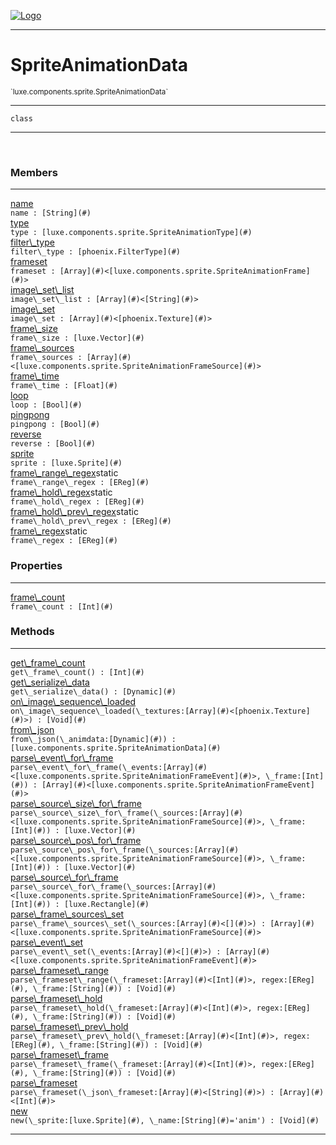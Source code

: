 
[![Logo](../../../../images/logo.png)](../../../../api/index.html)

---



<h1>SpriteAnimationData</h1>
<small>`luxe.components.sprite.SpriteAnimationData`</small>



---

`class`

---

&nbsp;
&nbsp;



<h3>Members</h3> <hr/><span class="member apipage">
                <a name="name"><a class="lift" href="#name">name</a></a><div class="clear"></div><code class="signature apipage">name : [String](#)</code><br/></span>
            <span class="small_desc_flat"></span><span class="member apipage">
                <a name="type"><a class="lift" href="#type">type</a></a><div class="clear"></div><code class="signature apipage">type : [luxe.components.sprite.SpriteAnimationType](#)</code><br/></span>
            <span class="small_desc_flat"></span><span class="member apipage">
                <a name="filter_type"><a class="lift" href="#filter_type">filter\_type</a></a><div class="clear"></div><code class="signature apipage">filter\_type : [phoenix.FilterType](#)</code><br/></span>
            <span class="small_desc_flat"></span><span class="member apipage">
                <a name="frameset"><a class="lift" href="#frameset">frameset</a></a><div class="clear"></div><code class="signature apipage">frameset : [Array](#)&lt;[luxe.components.sprite.SpriteAnimationFrame](#)&gt;</code><br/></span>
            <span class="small_desc_flat"></span><span class="member apipage">
                <a name="image_set_list"><a class="lift" href="#image_set_list">image\_set\_list</a></a><div class="clear"></div><code class="signature apipage">image\_set\_list : [Array](#)&lt;[String](#)&gt;</code><br/></span>
            <span class="small_desc_flat"></span><span class="member apipage">
                <a name="image_set"><a class="lift" href="#image_set">image\_set</a></a><div class="clear"></div><code class="signature apipage">image\_set : [Array](#)&lt;[phoenix.Texture](#)&gt;</code><br/></span>
            <span class="small_desc_flat"></span><span class="member apipage">
                <a name="frame_size"><a class="lift" href="#frame_size">frame\_size</a></a><div class="clear"></div><code class="signature apipage">frame\_size : [luxe.Vector](#)</code><br/></span>
            <span class="small_desc_flat"></span><span class="member apipage">
                <a name="frame_sources"><a class="lift" href="#frame_sources">frame\_sources</a></a><div class="clear"></div><code class="signature apipage">frame\_sources : [Array](#)&lt;[luxe.components.sprite.SpriteAnimationFrameSource](#)&gt;</code><br/></span>
            <span class="small_desc_flat"></span><span class="member apipage">
                <a name="frame_time"><a class="lift" href="#frame_time">frame\_time</a></a><div class="clear"></div><code class="signature apipage">frame\_time : [Float](#)</code><br/></span>
            <span class="small_desc_flat"></span><span class="member apipage">
                <a name="loop"><a class="lift" href="#loop">loop</a></a><div class="clear"></div><code class="signature apipage">loop : [Bool](#)</code><br/></span>
            <span class="small_desc_flat"></span><span class="member apipage">
                <a name="pingpong"><a class="lift" href="#pingpong">pingpong</a></a><div class="clear"></div><code class="signature apipage">pingpong : [Bool](#)</code><br/></span>
            <span class="small_desc_flat"></span><span class="member apipage">
                <a name="reverse"><a class="lift" href="#reverse">reverse</a></a><div class="clear"></div><code class="signature apipage">reverse : [Bool](#)</code><br/></span>
            <span class="small_desc_flat"></span><span class="member apipage">
                <a name="sprite"><a class="lift" href="#sprite">sprite</a></a><div class="clear"></div><code class="signature apipage">sprite : [luxe.Sprite](#)</code><br/></span>
            <span class="small_desc_flat"></span><span class="member apipage">
                <a name="frame_range_regex"><a class="lift" href="#frame_range_regex">frame\_range\_regex</a></a><span class="inline-block static">static</span><div class="clear"></div><code class="signature apipage">frame\_range\_regex : [EReg](#)</code><br/></span>
            <span class="small_desc_flat"></span><span class="member apipage">
                <a name="frame_hold_regex"><a class="lift" href="#frame_hold_regex">frame\_hold\_regex</a></a><span class="inline-block static">static</span><div class="clear"></div><code class="signature apipage">frame\_hold\_regex : [EReg](#)</code><br/></span>
            <span class="small_desc_flat"></span><span class="member apipage">
                <a name="frame_hold_prev_regex"><a class="lift" href="#frame_hold_prev_regex">frame\_hold\_prev\_regex</a></a><span class="inline-block static">static</span><div class="clear"></div><code class="signature apipage">frame\_hold\_prev\_regex : [EReg](#)</code><br/></span>
            <span class="small_desc_flat"></span><span class="member apipage">
                <a name="frame_regex"><a class="lift" href="#frame_regex">frame\_regex</a></a><span class="inline-block static">static</span><div class="clear"></div><code class="signature apipage">frame\_regex : [EReg](#)</code><br/></span>
            <span class="small_desc_flat"></span>



<h3>Properties</h3> <hr/><span class="member apipage">
                <a name="frame_count"><a class="lift" href="#frame_count">frame\_count</a></a> <div class="clear"></div><code class="signature apipage">frame\_count : [Int](#)</code><br/></span>
            <span class="small_desc_flat"></span>



<h3>Methods</h3> <hr/><span class="method apipage">
            <a name="get_frame_count"><a class="lift" href="#get_frame_count">get\_frame\_count</a></a> <div class="clear"></div><code class="signature apipage">get\_frame\_count() : [Int](#)</code><br/><span class="small_desc_flat"></span>
        </span>
    <span class="method apipage">
            <a name="get_serialize_data"><a class="lift" href="#get_serialize_data">get\_serialize\_data</a></a> <div class="clear"></div><code class="signature apipage">get\_serialize\_data() : [Dynamic](#)</code><br/><span class="small_desc_flat"></span>
        </span>
    <span class="method apipage">
            <a name="on_image_sequence_loaded"><a class="lift" href="#on_image_sequence_loaded">on\_image\_sequence\_loaded</a></a> <div class="clear"></div><code class="signature apipage">on\_image\_sequence\_loaded(\_textures:[Array](#)&lt;[phoenix.Texture](#)&gt;<span></span>) : [Void](#)</code><br/><span class="small_desc_flat"></span>
        </span>
    <span class="method apipage">
            <a name="from_json"><a class="lift" href="#from_json">from\_json</a></a> <div class="clear"></div><code class="signature apipage">from\_json(\_animdata:[Dynamic](#)<span></span>) : [luxe.components.sprite.SpriteAnimationData](#)</code><br/><span class="small_desc_flat"></span>
        </span>
    <span class="method apipage">
            <a name="parse_event_for_frame"><a class="lift" href="#parse_event_for_frame">parse\_event\_for\_frame</a></a> <div class="clear"></div><code class="signature apipage">parse\_event\_for\_frame(\_events:[Array](#)&lt;[luxe.components.sprite.SpriteAnimationFrameEvent](#)&gt;<span></span>, \_frame:[Int](#)<span></span>) : [Array](#)&lt;[luxe.components.sprite.SpriteAnimationFrameEvent](#)&gt;</code><br/><span class="small_desc_flat"></span>
        </span>
    <span class="method apipage">
            <a name="parse_source_size_for_frame"><a class="lift" href="#parse_source_size_for_frame">parse\_source\_size\_for\_frame</a></a> <div class="clear"></div><code class="signature apipage">parse\_source\_size\_for\_frame(\_sources:[Array](#)&lt;[luxe.components.sprite.SpriteAnimationFrameSource](#)&gt;<span></span>, \_frame:[Int](#)<span></span>) : [luxe.Vector](#)</code><br/><span class="small_desc_flat"></span>
        </span>
    <span class="method apipage">
            <a name="parse_source_pos_for_frame"><a class="lift" href="#parse_source_pos_for_frame">parse\_source\_pos\_for\_frame</a></a> <div class="clear"></div><code class="signature apipage">parse\_source\_pos\_for\_frame(\_sources:[Array](#)&lt;[luxe.components.sprite.SpriteAnimationFrameSource](#)&gt;<span></span>, \_frame:[Int](#)<span></span>) : [luxe.Vector](#)</code><br/><span class="small_desc_flat"></span>
        </span>
    <span class="method apipage">
            <a name="parse_source_for_frame"><a class="lift" href="#parse_source_for_frame">parse\_source\_for\_frame</a></a> <div class="clear"></div><code class="signature apipage">parse\_source\_for\_frame(\_sources:[Array](#)&lt;[luxe.components.sprite.SpriteAnimationFrameSource](#)&gt;<span></span>, \_frame:[Int](#)<span></span>) : [luxe.Rectangle](#)</code><br/><span class="small_desc_flat"></span>
        </span>
    <span class="method apipage">
            <a name="parse_frame_sources_set"><a class="lift" href="#parse_frame_sources_set">parse\_frame\_sources\_set</a></a> <div class="clear"></div><code class="signature apipage">parse\_frame\_sources\_set(\_sources:[Array](#)&lt;[](#)&gt;<span></span>) : [Array](#)&lt;[luxe.components.sprite.SpriteAnimationFrameSource](#)&gt;</code><br/><span class="small_desc_flat"></span>
        </span>
    <span class="method apipage">
            <a name="parse_event_set"><a class="lift" href="#parse_event_set">parse\_event\_set</a></a> <div class="clear"></div><code class="signature apipage">parse\_event\_set(\_events:[Array](#)&lt;[](#)&gt;<span></span>) : [Array](#)&lt;[luxe.components.sprite.SpriteAnimationFrameEvent](#)&gt;</code><br/><span class="small_desc_flat"></span>
        </span>
    <span class="method apipage">
            <a name="parse_frameset_range"><a class="lift" href="#parse_frameset_range">parse\_frameset\_range</a></a> <div class="clear"></div><code class="signature apipage">parse\_frameset\_range(\_frameset:[Array](#)&lt;[Int](#)&gt;<span></span>, regex:[EReg](#)<span></span>, \_frame:[String](#)<span></span>) : [Void](#)</code><br/><span class="small_desc_flat"></span>
        </span>
    <span class="method apipage">
            <a name="parse_frameset_hold"><a class="lift" href="#parse_frameset_hold">parse\_frameset\_hold</a></a> <div class="clear"></div><code class="signature apipage">parse\_frameset\_hold(\_frameset:[Array](#)&lt;[Int](#)&gt;<span></span>, regex:[EReg](#)<span></span>, \_frame:[String](#)<span></span>) : [Void](#)</code><br/><span class="small_desc_flat"></span>
        </span>
    <span class="method apipage">
            <a name="parse_frameset_prev_hold"><a class="lift" href="#parse_frameset_prev_hold">parse\_frameset\_prev\_hold</a></a> <div class="clear"></div><code class="signature apipage">parse\_frameset\_prev\_hold(\_frameset:[Array](#)&lt;[Int](#)&gt;<span></span>, regex:[EReg](#)<span></span>, \_frame:[String](#)<span></span>) : [Void](#)</code><br/><span class="small_desc_flat"></span>
        </span>
    <span class="method apipage">
            <a name="parse_frameset_frame"><a class="lift" href="#parse_frameset_frame">parse\_frameset\_frame</a></a> <div class="clear"></div><code class="signature apipage">parse\_frameset\_frame(\_frameset:[Array](#)&lt;[Int](#)&gt;<span></span>, regex:[EReg](#)<span></span>, \_frame:[String](#)<span></span>) : [Void](#)</code><br/><span class="small_desc_flat"></span>
        </span>
    <span class="method apipage">
            <a name="parse_frameset"><a class="lift" href="#parse_frameset">parse\_frameset</a></a> <div class="clear"></div><code class="signature apipage">parse\_frameset(\_json\_frameset:[Array](#)&lt;[String](#)&gt;<span></span>) : [Array](#)&lt;[Int](#)&gt;</code><br/><span class="small_desc_flat"></span>
        </span>
    <span class="method apipage">
            <a name="new"><a class="lift" href="#new">new</a></a> <div class="clear"></div><code class="signature apipage">new(\_sprite:[luxe.Sprite](#)<span></span>, \_name:[String](#)<span>=&#x27;anim&#x27;</span>) : [Void](#)</code><br/><span class="small_desc_flat"></span>
        </span>
    





---

&nbsp;
&nbsp;
&nbsp;
&nbsp;